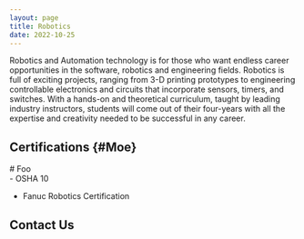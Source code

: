 ```yaml
---
layout: page
title: Robotics
date: 2022-10-25 
---
```


Robotics and Automation technology is for those who want endless career opportunities in the software, robotics and engineering fields. Robotics is full of exciting projects, ranging from 3-D printing prototypes to engineering controllable electronics and circuits that incorporate sensors, timers, and switches. With a hands-on and theoretical curriculum, taught by leading industry instructors, students will come out of their four-years with all the expertise and creativity needed to be successful in any career.

## Certifications {#Moe}
<div class="something" markdown="1">
 # Foo 
 </div>
- OSHA 10

- Fanuc Robotics Certification

## Contact Us